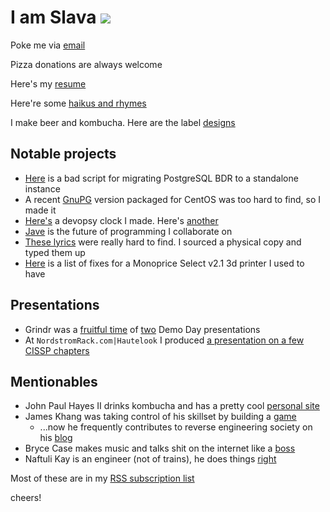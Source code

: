 # I am Slava [![](https://travis-ci.org/smaslennikov/smaslennikov.github.io.svg?branch=master)](https://travis-ci.org/smaslennikov/smaslennikov.github.io)

Poke me via [email](mailto:me@smaslennikov.com?Subject=beer%20time)

Pizza donations are always welcome

Here's my [resume](docs/resume.pdf)

Here're some [haikus and rhymes](rhymes/)

I make beer and kombucha. Here are the label [designs](beers/)

## Notable projects

* [Here](https://github.com/smaslennikov/smaslennikov.github.io/blob/master/bin/migrate_bdr_to_postgres.sh) is a bad script for migrating PostgreSQL BDR to a standalone instance
* A recent [GnuPG](https://github.com/smaslennikov/packages) version packaged for CentOS was too hard to find, so I made it
* [Here's](https://smaslennikov.com/whattimeisitrightmeow/) a devopsy clock I made. Here's [another](https://smaslennikov.com/whattravisisitrightmeow/)
* [Jave](https://github.com/JaveLLC/) is the future of programming I collaborate on
* [These lyrics](docs/sleepy_vikings-twin_peaks) were really hard to find. I sourced a physical copy and typed them up
* [Here](https://github.com/smaslennikov/smaslennikov.github.io/blob/master/docs/monoprice-select-v2.md) is a list of fixes for a Monoprice Select v2.1 3d printer I used to have

## Presentations

* Grindr was a [fruitful time](grindr-demo-day-1) of [two](grindr-demo-day-2/) Demo Day presentations
* At `NordstromRack.com|Hautelook` I produced [a presentation on a few CISSP chapters](cissp-access-mgmt-presentation/)

## Mentionables

* John Paul Hayes II drinks kombucha and has a pretty cool [personal site](https://jph2.net)
* James Khang was taking control of his skillset by building a [game](https://20minutesadayblog.wordpress.com)
    * ...now he frequently contributes to reverse engineering society on his [blog](https://medium.com/@jahmezz)
* Bryce Case makes music and talks shit on the internet like a [boss](https://ytcracker.com)
* Naftuli Kay is an engineer (not of trains), he does things [right](https://naftuli.wtf)

Most of these are in my <a href="https://github.com/smaslennikov/smaslennikov.github.io/blob/master/ansible/roles/dotfiles/files/.newsboat/urls">RSS subscription list</a>

cheers!
